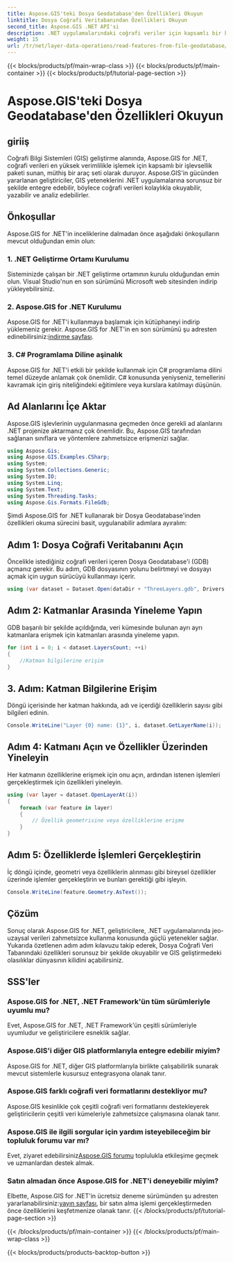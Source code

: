 ```yaml
---
title: Aspose.GIS'teki Dosya Geodatabase'den Özellikleri Okuyun
linktitle: Dosya Coğrafi Veritabanından Özellikleri Okuyun
second_title: Aspose.GIS .NET API'si
description: .NET uygulamalarındaki coğrafi veriler için kapsamlı bir kütüphane olan Aspose.GIS for .NET'in gücünü keşfedin. Jeo-uzaysal verileri zahmetsizce ve kolaylıkla okuyun, yazın ve analiz edin.
weight: 15
url: /tr/net/layer-data-operations/read-features-from-file-geodatabase/
---
```


{{< blocks/products/pf/main-wrap-class >}}
{{< blocks/products/pf/main-container >}}
{{< blocks/products/pf/tutorial-page-section >}}

# Aspose.GIS'teki Dosya Geodatabase'den Özellikleri Okuyun

## giriiş
Coğrafi Bilgi Sistemleri (GIS) geliştirme alanında, Aspose.GIS for .NET, coğrafi verileri en yüksek verimlilikle işlemek için kapsamlı bir işlevsellik paketi sunan, müthiş bir araç seti olarak duruyor. Aspose.GIS'in gücünden yararlanan geliştiriciler, GIS yeteneklerini .NET uygulamalarına sorunsuz bir şekilde entegre edebilir, böylece coğrafi verileri kolaylıkla okuyabilir, yazabilir ve analiz edebilirler.
## Önkoşullar
Aspose.GIS for .NET'in inceliklerine dalmadan önce aşağıdaki önkoşulların mevcut olduğundan emin olun:
### 1. .NET Geliştirme Ortamı Kurulumu
Sisteminizde çalışan bir .NET geliştirme ortamının kurulu olduğundan emin olun. Visual Studio'nun en son sürümünü Microsoft web sitesinden indirip yükleyebilirsiniz.
### 2. Aspose.GIS for .NET Kurulumu
 Aspose.GIS for .NET'i kullanmaya başlamak için kütüphaneyi indirip yüklemeniz gerekir. Aspose.GIS for .NET'in en son sürümünü şu adresten edinebilirsiniz:[indirme sayfası](https://releases.aspose.com/gis/net/).
### 3. C# Programlama Diline aşinalık
Aspose.GIS for .NET'i etkili bir şekilde kullanmak için C# programlama dilini temel düzeyde anlamak çok önemlidir. C# konusunda yeniyseniz, temellerini kavramak için giriş niteliğindeki eğitimlere veya kurslara katılmayı düşünün.

## Ad Alanlarını İçe Aktar
Aspose.GIS işlevlerinin uygulanmasına geçmeden önce gerekli ad alanlarını .NET projenize aktarmanız çok önemlidir. Bu, Aspose.GIS tarafından sağlanan sınıflara ve yöntemlere zahmetsizce erişmenizi sağlar.

```csharp
using Aspose.Gis;
using Aspose.GIS.Examples.CSharp;
using System;
using System.Collections.Generic;
using System.IO;
using System.Linq;
using System.Text;
using System.Threading.Tasks;
using Aspose.Gis.Formats.FileGdb;
```

Şimdi Aspose.GIS for .NET kullanarak bir Dosya Geodatabase'inden özellikleri okuma sürecini basit, uygulanabilir adımlara ayıralım:
## Adım 1: Dosya Coğrafi Veritabanını Açın
Öncelikle istediğiniz coğrafi verileri içeren Dosya Geodatabase'i (GDB) açmanız gerekir. Bu adım, GDB dosyasının yolunu belirtmeyi ve dosyayı açmak için uygun sürücüyü kullanmayı içerir.
```csharp
using (var dataset = Dataset.Open(dataDir + "ThreeLayers.gdb", Drivers.FileGdb))
```
## Adım 2: Katmanlar Arasında Yineleme Yapın
GDB başarılı bir şekilde açıldığında, veri kümesinde bulunan ayrı ayrı katmanlara erişmek için katmanları arasında yineleme yapın.
```csharp
for (int i = 0; i < dataset.LayersCount; ++i)
{
    //Katman bilgilerine erişim
}
```
## 3. Adım: Katman Bilgilerine Erişim
Döngü içerisinde her katman hakkında, adı ve içerdiği özelliklerin sayısı gibi bilgileri edinin.
```csharp
Console.WriteLine("Layer {0} name: {1}", i, dataset.GetLayerName(i));
```
## Adım 4: Katmanı Açın ve Özellikler Üzerinden Yineleyin
Her katmanın özelliklerine erişmek için onu açın, ardından istenen işlemleri gerçekleştirmek için özellikleri yineleyin.
```csharp
using (var layer = dataset.OpenLayerAt(i))
{
    foreach (var feature in layer)
    {
        // Özellik geometrisine veya özelliklerine erişme
    }
}
```
## Adım 5: Özelliklerde İşlemleri Gerçekleştirin
İç döngü içinde, geometri veya özelliklerin alınması gibi bireysel özellikler üzerinde işlemler gerçekleştirin ve bunları gerektiği gibi işleyin.
```csharp
Console.WriteLine(feature.Geometry.AsText());
```

## Çözüm
Sonuç olarak Aspose.GIS for .NET, geliştiricilere, .NET uygulamalarında jeo-uzaysal verileri zahmetsizce kullanma konusunda güçlü yetenekler sağlar. Yukarıda özetlenen adım adım kılavuzu takip ederek, Dosya Coğrafi Veri Tabanındaki özellikleri sorunsuz bir şekilde okuyabilir ve GIS geliştirmedeki olasılıklar dünyasının kilidini açabilirsiniz.
## SSS'ler
### Aspose.GIS for .NET, .NET Framework'ün tüm sürümleriyle uyumlu mu?
Evet, Aspose.GIS for .NET, .NET Framework'ün çeşitli sürümleriyle uyumludur ve geliştiricilere esneklik sağlar.
### Aspose.GIS'i diğer GIS platformlarıyla entegre edebilir miyim?
Aspose.GIS for .NET, diğer GIS platformlarıyla birlikte çalışabilirlik sunarak mevcut sistemlerle kusursuz entegrasyona olanak tanır.
### Aspose.GIS farklı coğrafi veri formatlarını destekliyor mu?
Aspose.GIS kesinlikle çok çeşitli coğrafi veri formatlarını destekleyerek geliştiricilerin çeşitli veri kümeleriyle zahmetsizce çalışmasına olanak tanır.
### Aspose.GIS ile ilgili sorgular için yardım isteyebileceğim bir topluluk forumu var mı?
 Evet, ziyaret edebilirsiniz[Aspose.GIS forumu](https://forum.aspose.com/c/gis/33) toplulukla etkileşime geçmek ve uzmanlardan destek almak.
### Satın almadan önce Aspose.GIS for .NET'i deneyebilir miyim?
 Elbette, Aspose.GIS for .NET'in ücretsiz deneme sürümünden şu adresten yararlanabilirsiniz:[yayın sayfası](https://releases.aspose.com/), bir satın alma işlemi gerçekleştirmeden önce özelliklerini keşfetmenize olanak tanır.
{{< /blocks/products/pf/tutorial-page-section >}}

{{< /blocks/products/pf/main-container >}}
{{< /blocks/products/pf/main-wrap-class >}}

{{< blocks/products/products-backtop-button >}}
